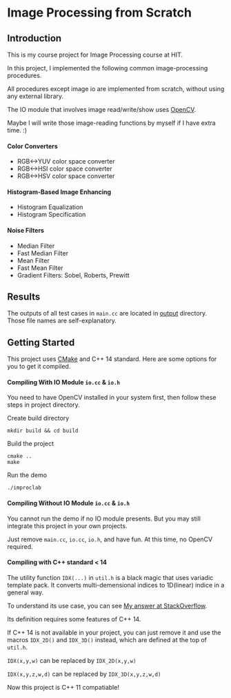 # Image Processing from Scratch

## Introduction

This is my course project for Image Processing course at HIT.

In this project, I implemented the following common image-processing procedures.

All procedures except image io are implemented from scratch, without using any external library.

The IO module that involves image read/write/show uses [OpenCV](https://opencv.org).

Maybe I will write those image-reading functions by myself if I have extra time. :)

#### Color Converters

- RGB<->YUV color space converter
- RGB<->HSI color space converter
- RGB<->HSV color space converter

#### Histogram-Based Image Enhancing

- Histogram Equalization
- Histogram Specification

#### Noise Filters

- Median Filter
- Fast Median Filter
- Mean Filter
- Fast Mean Filter
- Gradient Filters: Sobel, Roberts, Prewitt

## Results

The outputs of all test cases in `main.cc` are located in [output](output) directory. Those file names are self-explanatory.

## Getting Started

This project uses [CMake](https://cmake.org/) and C++ 14 standard. Here are some options for you to get it compiled.

#### Compiling With IO Module `io.cc` & `io.h`

You need to have OpenCV installed in your system first, then follow these steps in project directory.

Create build directory

```shell
mkdir build && cd build
```

Build the project

```shell
cmake ..
make
```

Run the demo

```shell
./improclab
```

#### Compiling Without IO Module `io.cc` & `io.h`

You cannot run the demo if no IO module presents. But you may still integrate this project in your own projects.

Just remove `main.cc`, `io.cc`, `io.h`, and have fun. At this time, no OpenCV required.

#### Compiling with C++ standard < 14

The utility function `IDX(...)` in `util.h` is a black magic that uses variadic template pack. It converts multi-demensional indices to 1D(linear) indice in a general way.

To understand its use case, you can see [My answer at StackOverflow](https://stackoverflow.com/a/55981266/11211417).

Its definition requires some features of C++ 14. 

If C++ 14 is not available in your project, you can just remove it and use the macros `IDX_2D()` and `IDX_3D()` instead, which are defined at the top of `util.h`.

`IDX(x,y,w)` can be replaced by `IDX_2D(x,y,w)`

`IDX(x,y,z,w,d)` can be replaced by `IDX_3D(x,y,z,w,d)`

Now this project is C++ 11 compatiable!
